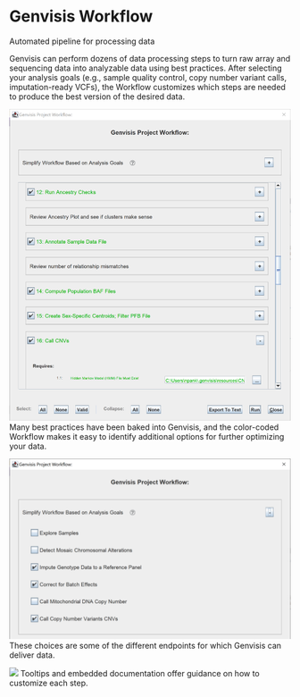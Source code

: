 # Genvisis Workflow  

Automated pipeline for processing data

Genvisis can perform dozens of data processing steps to turn raw array and sequencing data into analyzable data using best practices. After selecting your analysis goals (e.g., sample quality control, copy number variant calls, imputation-ready VCFs), the Workflow customizes which steps are needed to produce the best version of the desired data.

![](/images/GenvisisWorkflow_Image1.png)
Many best practices have been baked into Genvisis, and the color-coded Workflow makes it easy to identify additional options for further optimizing your data.

![](/images/GenvisisWorkflow_Image2.png)
These choices are some of the different endpoints for which Genvisis can deliver data.

![](/images/GenvisisWorkflow_Image3.png)
Tooltips and embedded documentation offer guidance on how to customize each step.
